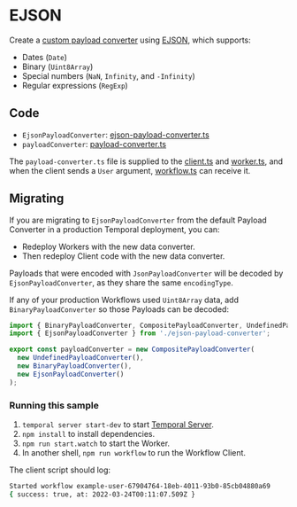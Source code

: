 # EJSON

Create a [custom payload converter](https://docs.temporal.io/security/#payload-converter) using [EJSON](https://docs.meteor.com/api/ejson.html), which supports:

- Dates (`Date`)
- Binary (`Uint8Array`)
- Special numbers (`NaN`, `Infinity`, and `-Infinity`)
- Regular expressions (`RegExp`)

## Code

- `EjsonPayloadConverter`: [ejson-payload-converter.ts](./ejson-payload-converter.ts)
- `payloadConverter`: [payload-converter.ts](./src/payload-converter.ts)

The `payload-converter.ts` file is supplied to the [client.ts](./src/client.ts) and [worker.ts](./src/worker.ts), and when the client sends a `User` argument, [workflow.ts](./src/workflow.ts) can receive it.

## Migrating

If you are migrating to `EjsonPayloadConverter` from the default Payload Converter in a production Temporal deployment, you can:

- Redeploy Workers with the new data converter.
- Then redeploy Client code with the new data converter.

Payloads that were encoded with `JsonPayloadConverter` will be decoded by `EjsonPayloadConverter`, as they share the same `encodingType`.

If any of your production Workflows used `Uint8Array` data, add `BinaryPayloadConverter` so those Payloads can be decoded:

```ts
import { BinaryPayloadConverter, CompositePayloadConverter, UndefinedPayloadConverter } from '@temporalio/common';
import { EjsonPayloadConverter } from './ejson-payload-converter';

export const payloadConverter = new CompositePayloadConverter(
  new UndefinedPayloadConverter(),
  new BinaryPayloadConverter(),
  new EjsonPayloadConverter()
);
```

### Running this sample

1. `temporal server start-dev` to start [Temporal Server](https://github.com/temporalio/cli/#installation).
1. `npm install` to install dependencies.
1. `npm run start.watch` to start the Worker.
1. In another shell, `npm run workflow` to run the Workflow Client.

The client script should log:

```bash
Started workflow example-user-67904764-18eb-4011-93b0-85cb04880a69
{ success: true, at: 2022-03-24T00:11:07.509Z }
```
